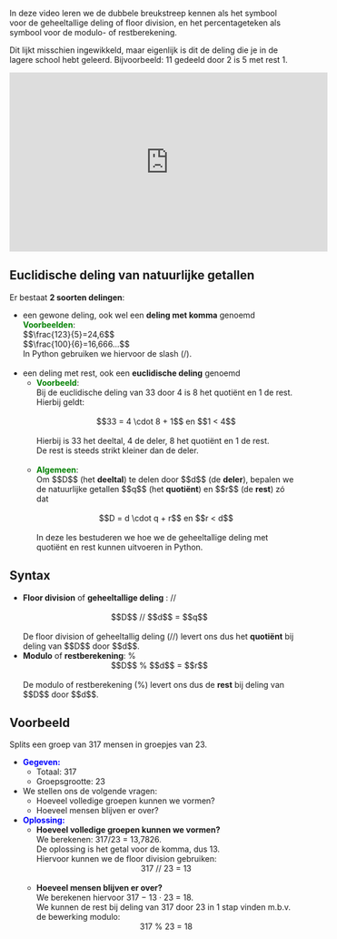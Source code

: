 In deze video leren we de dubbele breukstreep kennen als het symbool voor de geheeltallige deling of floor division, en het percentageteken als symbool voor de modulo- of restberekening.<br>

Dit lijkt misschien ingewikkeld, maar eigenlijk is dit de deling die je in de lagere school hebt geleerd. Bijvoorbeeld: 11 gedeeld door 2 is 5 met rest 1.

<div align="center">
  <iframe width="560" height="315" src="https://www.youtube.com/embed/wf8hx2QRitg" title="YouTube video player" frameborder="0" allow="accelerometer; autoplay; clipboard-write; encrypted-media; gyroscope; picture-in-picture; web-share" allowfullscreen></iframe>
</div>

## Euclidische deling van natuurlijke getallen
Er bestaat <b>2 soorten delingen</b>:
<ul>
  <li>een gewone deling, ook wel een <b>deling met komma</b> genoemd<br>
    <b style="color:green;">Voorbeelden</b>:<br>
    $$\frac{123}{5}=24,6$$<br>
    $$\frac{100}{6}=16,666...$$<br>
    In Python gebruiken we hiervoor de slash (/).
  </li><br>
  <li>een deling met rest, ook een <b>euclidische deling</b> genoemd<br>
    <ul>
      <li><b style="color:green;">Voorbeeld</b>:<br>
        Bij de euclidische deling van 33 door 4 is 8 het quotiënt en 1 de rest. Hierbij geldt:<br><br>
        <div align="center">
          $$33 = 4 \cdot 8 + 1$$ en $$1 < 4$$
        </div>
        <br>
        Hierbij is 33 het deeltal, 4 de deler, 8 het quotiënt en 1 de rest.<br>
        De rest is steeds strikt kleiner dan de deler.
      </li>
      <br>
      <li><b style="color:green;">Algemeen</b>:<br>
        Om $$D$$ (het <b>deeltal</b>) te delen door $$d$$ (de <b>deler</b>), bepalen we de natuurlijke getallen $$q$$ (het <b>quotiënt</b>) en $$r$$ (de <b>rest</b>) zó dat<br><br>
        <div align="center">
          $$D = d \cdot q + r$$ en $$r < d$$
        </div>
      </li>
      <br>
      In deze les bestuderen we hoe we de geheeltallige deling met quotiënt en rest kunnen uitvoeren in Python.
    </ul>
  </li>
</ul>

## Syntax
<ul>
  <li><b>Floor division</b> of <b>geheeltallige deling</b> : // <br><br>
    <div align="center">
      $$D$$ // $$d$$ = $$q$$
    </div>
    <br>
    De floor division of geheeltallig deling (//) levert ons dus het <b>quotiënt</b> bij deling van $$D$$ door $$d$$.
  </li>
  <li><b>Modulo</b> of <b>restberekening</b>: %
    <div align="center">
      $$D$$ % $$d$$ = $$r$$
    </div>
    <br>
    De modulo of restberekening (%) levert ons dus de <b>rest</b> bij deling van $$D$$ door $$d$$.
  </li>
</ul>

## Voorbeeld
Splits een groep van 317 mensen in groepjes van 23.
<ul>
  <li><b style="color:blue;">Gegeven:</b>
    <ul>
      <li>Totaal: 317</li>
      <li>Groepsgrootte: 23</li>
    </ul>
  </li>
  <li>We stellen ons de volgende vragen:
    <ul>
      <li>Hoeveel volledige groepen kunnen we vormen?</li>
      <li>Hoeveel mensen blijven er over?</li>
    </ul>
  </li>
  <li><b style="color:blue;">Oplossing:</b>
    <ul>
      <li><b>Hoeveel volledige groepen kunnen we vormen?</b><br>
        We berekenen: 317/23 = 13,7826.<br>
        De oplossing is het getal voor de komma, dus 13.<br>
        Hiervoor kunnen we de floor division gebruiken:<br>
        <div align = "center">
          317 // 23 = 13
        </div>
        <br>
      </li>
      <li><b>Hoeveel mensen blijven er over?</b><br>
        We berekenen hiervoor 317 − 13 · 23 = 18.<br>
        We kunnen de rest bij deling van 317 door 23 in 1 stap vinden m.b.v. de bewerking modulo:<br>
        <div align = "center">
          317 % 23 = 18
        </div>
      </li>
    </ul>
  </li>
</ul>

